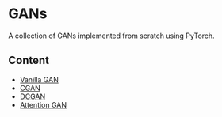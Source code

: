 # GANs

A collection of GANs implemented from scratch using PyTorch.

## Content
- [Vanilla GAN](./Vanilla_GAN/)
- [CGAN](./CGAN/)
- [DCGAN](./DCGAN/)
- [Attention GAN](./Attention_GAN/)
